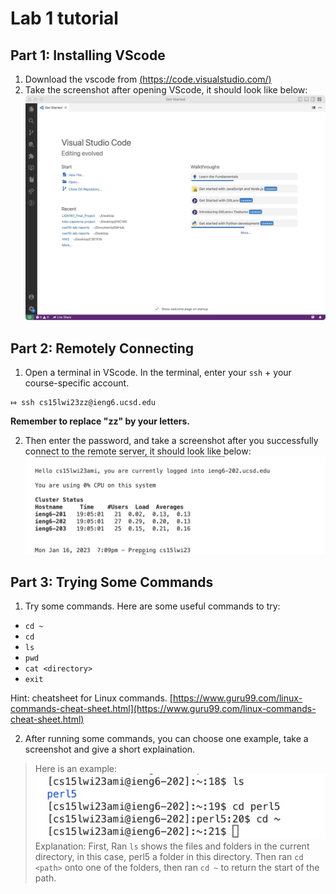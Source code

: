 # Lab 1 tutorial 

## Part 1: Installing VScode
1. Download the vscode from [(https://code.visualstudio.com/)](https://code.visualstudio.com/)
2. Take the screenshot after opening VScode, it should look like below: 
![Image](vscode.jpg)

## Part 2: Remotely Connecting
1. Open a terminal in VScode. In the terminal, enter your `ssh` + your course-specific account. 
```
⤇ ssh cs15lwi23zz@ieng6.ucsd.edu 
```  
**Remember to replace "zz" by your letters.** 

2. Then enter the password, and take a screenshot after you successfully connect to the remote server, it should look like below: \
![Image](remote_server.jpg)


## Part 3: Trying Some Commands
1. Try some commands. Here are some useful commands to try: 

*  `cd ~`
*  `cd`
*  `ls`
*  `pwd`
*  `cat <directory>`
*  `exit`

Hint: cheatsheet for Linux commands. [https://www.guru99.com/linux-commands-cheat-sheet.html](https://www.guru99.com/linux-commands-cheat-sheet.html)

2. After running some commands, you can choose one example, take a screenshot and give a short explaination. 

> Here is an example: \
> ![Image](command_example.jpg) \
> Explanation: First, Ran `ls` shows the files and folders in the current directory, in this case, perl5 a folder in this directory. Then ran `cd <path>` onto one of the folders, then ran `cd ~` to return the start of the path.  

